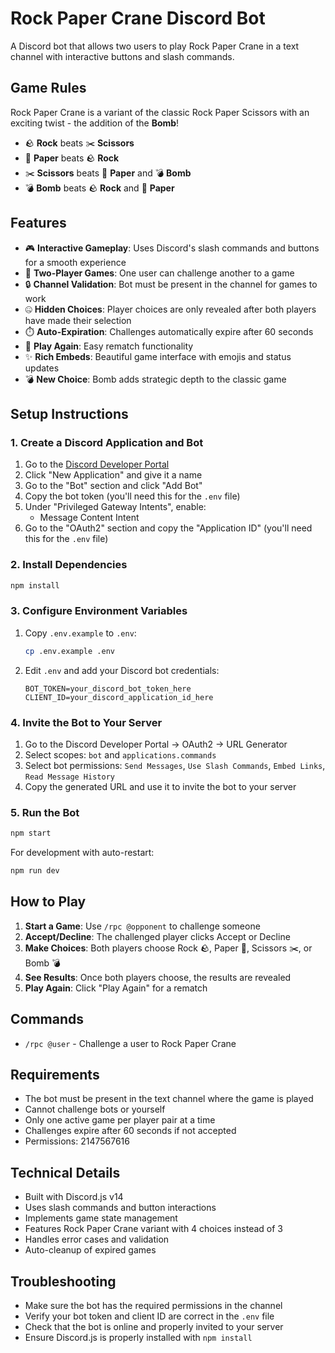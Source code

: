 # Rock Paper Crane Discord Bot

A Discord bot that allows two users to play Rock Paper Crane in a text channel with interactive buttons and slash commands.

## Game Rules

Rock Paper Crane is a variant of the classic Rock Paper Scissors with an exciting twist - the addition of the **Bomb**!

- 🪨 **Rock** beats ✂️ **Scissors**
- 📄 **Paper** beats 🪨 **Rock**
- ✂️ **Scissors** beats 📄 **Paper** and 💣 **Bomb**
- 💣 **Bomb** beats 🪨 **Rock** and 📄 **Paper**

## Features

- 🎮 **Interactive Gameplay**: Uses Discord's slash commands and buttons for a smooth experience
- 👥 **Two-Player Games**: One user can challenge another to a game
- 🔒 **Channel Validation**: Bot must be present in the channel for games to work
- 🤐 **Hidden Choices**: Player choices are only revealed after both players have made their selection
- ⏱️ **Auto-Expiration**: Challenges automatically expire after 60 seconds
- 🔄 **Play Again**: Easy rematch functionality
- ✨ **Rich Embeds**: Beautiful game interface with emojis and status updates
- 💣 **New Choice**: Bomb adds strategic depth to the classic game

## Setup Instructions

### 1. Create a Discord Application and Bot

1. Go to the [Discord Developer Portal](https://discord.com/developers/applications)
2. Click "New Application" and give it a name
3. Go to the "Bot" section and click "Add Bot"
4. Copy the bot token (you'll need this for the `.env` file)
5. Under "Privileged Gateway Intents", enable:
   - Message Content Intent
6. Go to the "OAuth2" section and copy the "Application ID" (you'll need this for the `.env` file)

### 2. Install Dependencies

```bash
npm install
```

### 3. Configure Environment Variables

1. Copy `.env.example` to `.env`:

   ```bash
   cp .env.example .env
   ```

2. Edit `.env` and add your Discord bot credentials:

   ```env
   BOT_TOKEN=your_discord_bot_token_here
   CLIENT_ID=your_discord_application_id_here
   ```

### 4. Invite the Bot to Your Server

1. Go to the Discord Developer Portal → OAuth2 → URL Generator
2. Select scopes: `bot` and `applications.commands`
3. Select bot permissions: `Send Messages`, `Use Slash Commands`, `Embed Links`, `Read Message History`
4. Copy the generated URL and use it to invite the bot to your server

### 5. Run the Bot

```bash
npm start
```

For development with auto-restart:

```bash
npm run dev
```

## How to Play

1. **Start a Game**: Use `/rpc @opponent` to challenge someone
2. **Accept/Decline**: The challenged player clicks Accept or Decline
3. **Make Choices**: Both players choose Rock 🪨, Paper 📄, Scissors ✂️, or Bomb 💣
4. **See Results**: Once both players choose, the results are revealed
5. **Play Again**: Click "Play Again" for a rematch

## Commands

- `/rpc @user` - Challenge a user to Rock Paper Crane

## Requirements

- The bot must be present in the text channel where the game is played
- Cannot challenge bots or yourself
- Only one active game per player pair at a time
- Challenges expire after 60 seconds if not accepted
- Permissions: 2147567616

## Technical Details

- Built with Discord.js v14
- Uses slash commands and button interactions
- Implements game state management
- Features Rock Paper Crane variant with 4 choices instead of 3
- Handles error cases and validation
- Auto-cleanup of expired games

## Troubleshooting

- Make sure the bot has the required permissions in the channel
- Verify your bot token and client ID are correct in the `.env` file
- Check that the bot is online and properly invited to your server
- Ensure Discord.js is properly installed with `npm install`
